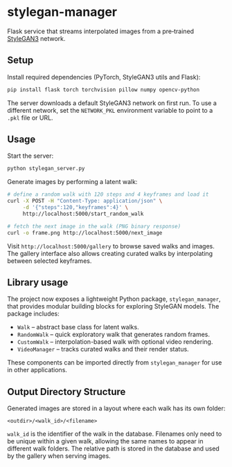 # stylegan-manager

Flask service that streams interpolated images from a pre‑trained
[StyleGAN3](https://github.com/NVlabs/stylegan3) network.

## Setup

Install required dependencies (PyTorch, StyleGAN3 utils and Flask):

```bash
pip install flask torch torchvision pillow numpy opencv-python
```

The server downloads a default StyleGAN3 network on first run. To use a
different network, set the `NETWORK_PKL` environment variable to point to a
`.pkl` file or URL.

## Usage

Start the server:

```bash
python stylegan_server.py
```

Generate images by performing a latent walk:

```bash
# define a random walk with 120 steps and 4 keyframes and load it
curl -X POST -H "Content-Type: application/json" \
     -d '{"steps":120,"keyframes":4}' \
     http://localhost:5000/start_random_walk

# fetch the next image in the walk (PNG binary response)
curl -o frame.png http://localhost:5000/next_image
```

Visit `http://localhost:5000/gallery` to browse saved walks and images. The
gallery interface also allows creating curated walks by interpolating between
selected keyframes.

## Library usage

The project now exposes a lightweight Python package, ``stylegan_manager``,
that provides modular building blocks for exploring StyleGAN models. The
package includes:

* ``Walk`` – abstract base class for latent walks.
* ``RandomWalk`` – quick exploratory walk that generates random frames.
* ``CustomWalk`` – interpolation-based walk with optional video rendering.
* ``VideoManager`` – tracks curated walks and their render status.

These components can be imported directly from ``stylegan_manager`` for use in
other applications.

## Output Directory Structure

Generated images are stored in a layout where each walk has its own folder:

```
<outdir>/<walk_id>/<filename>
```

`walk_id` is the identifier of the walk in the database. Filenames only need to
be unique within a given walk, allowing the same names to appear in different
walk folders. The relative path is stored in the database and used by the
gallery when serving images.

